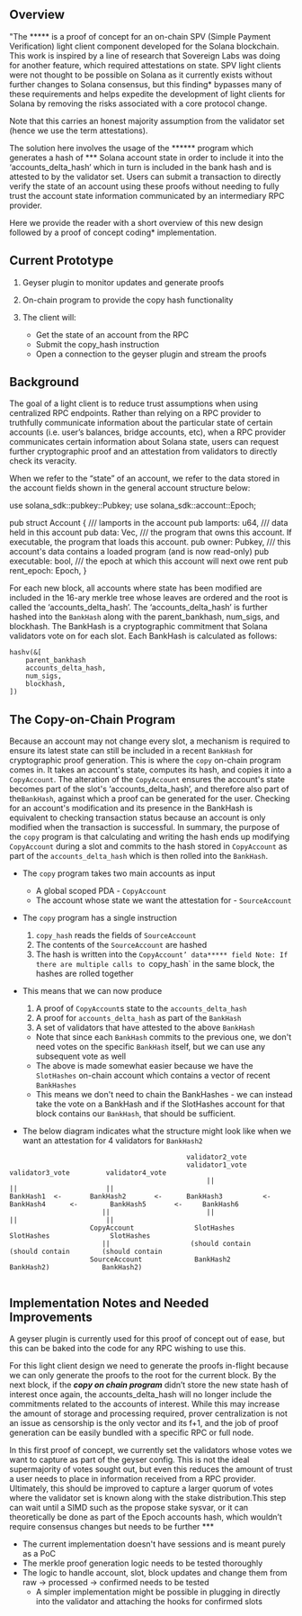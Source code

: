 ## Overview

"The ***** is a proof of concept for an on-chain SPV (Simple Payment Verification) light client component developed for the Solana blockchain. This work is inspired by a line of research that Sovereign Labs was doing for another feature, which required attestations on state. SPV light clients were not thought to be possible on Solana as it currently exists without further changes to Solana consensus, but this finding* bypasses many of these requirements and helps expedite the development of light clients for Solana by removing the risks associated with a core protocol change. 

Note that this carries an honest majority assumption from the validator set (hence we use the term attestations).

The solution here involves the usage of the ****** program which generates a hash of *** Solana account state in order to include it into the ‘accounts_delta_hash’ which in turn is included in the bank hash and is attested to by the validator set. Users can submit a transaction to directly verify the state of an account using these proofs without needing to fully trust the account state information communicated by an intermediary RPC provider. 

Here we provide the reader with a short overview of this new design followed by a proof of concept coding* implementation.


## Current Prototype

1. Geyser plugin to monitor updates and generate proofs

2. On-chain program to provide the copy hash functionality

3. The client will:
   * Get the state of an account from the RPC
   * Submit the copy_hash instruction
   * Open a connection to the geyser plugin and stream the proofs


## Background 

The goal of a light client is to reduce trust assumptions when using centralized RPC endpoints. Rather than relying on a RPC provider to truthfully communicate information about the particular state of certain accounts (i.e. user’s balances, bridge accounts, etc), when a RPC provider communicates certain information about Solana state, users can request further cryptographic proof and an attestation from validators to directly check its veracity.

When we refer to the “state” of an account, we refer to the data stored in the account fields shown in the general account structure below:

use solana_sdk::pubkey::Pubkey;
use solana_sdk::account::Epoch;

pub struct Account {
    /// lamports in the account
    pub lamports: u64,
    /// data held in this account
    pub data: Vec<u8>,
    /// the program that owns this account. If executable, the program that loads this account.
    pub owner: Pubkey,
    /// this account's data contains a loaded program (and is now read-only)
    pub executable: bool,
    /// the epoch at which this account will next owe rent
    pub rent_epoch: Epoch,
}

For each new block, all accounts where state has been modified are included in the 16-ary merkle tree whose leaves are ordered and the root is called the ‘accounts_delta_hash’. The  ‘accounts_delta_hash’ is further hashed into the `BankHash` along with the parent_bankhash, num_sigs, and blockhash. The BankHash is a cryptographic commitment that Solana validators vote on for each slot. Each BankHash is calculated as follows:
```
hashv(&[
    parent_bankhash
    accounts_delta_hash,
    num_sigs,
    blockhash,
])
```

## The Copy-on-Chain Program

Because an account may not change every slot, a mechanism is required to ensure its latest state can still be included in a recent `BankHash` for cryptographic proof generation. This is where the `copy` on-chain program comes in. It takes an account's state, computes its hash, and copies it into a `CopyAccount`. The alteration of the `CopyAccount` ensures the account's state becomes part of the slot's ‘accounts_delta_hash’, and therefore also part of the`BankHash`, against which a proof can be generated for the user. Checking for an account's modification and its presence in the BankHash is equivalent to checking transaction status because an account is only modified when the transaction is successful. In summary, the purpose of the `copy` program is that calculating and writing the hash ends up modifying `CopyAccount` during a slot and commits to the hash stored in `CopyAccount` as part of the `accounts_delta_hash` which is then rolled into the `BankHash`.

* The `copy` program takes two main accounts as input
  * A global scoped PDA - `CopyAccount`
  * The account whose state we want the attestation for - `SourceAccount`

* The `copy` program has a single instruction
  1) `copy_hash` reads the fields of `SourceAccount`
  2) The contents of the `SourceAccount` are hashed
  3)  The hash is written into the `CopyAccount’ data***** field
  Note: If there are multiple calls to `copy_hash` in the same block, the hashes are rolled together

* This means that we can now produce 
  1) A proof of `CopyAccount`s state to the `accounts_delta_hash`
  2) A proof for `accounts_delta_hash` as part of the `BankHash`
  3) A set of validators that have attested to the above `BankHash`
    * Note that since each `BankHash` commits to the previous one, we don't need votes on the specific `BankHash` itself, but we can use any subsequent vote as well
    * The above is made somewhat easier because we have the `SlotHashes` on-chain account which contains a vector of recent `BankHashes`
    * This means we don't need to chain the BankHashes - we can instead take the vote on a BankHash and if the SlotHashes account for that block contains our `BankHash`, that should be sufficient.

* The below diagram indicates what the structure might look like when we want an attestation for 4 validators for `BankHash2`
```
                                            validator2_vote              
                                            validator1_vote            validator3_vote         validator4_vote
                                                 ||                         ||                      ||
BankHash1  <-       BankHash2       <-      BankHash3          <-        BankHash4      <-        BankHash5       <-     BankHash6
                       ||                        ||                         ||                      ||
                    CopyAccount               SlotHashes                 SlotHashes               SlotHashes              
                       ||                    (should contain             (should contain        (should contain
                    SourceAccount             BankHash2                   BankHash2)             BankHash2)
                        
```

## Implementation Notes and Needed Improvements

A geyser plugin is currently used for this proof of concept out of ease, but this can be baked into the code for any RPC wishing to use this.

For this light client design we need to generate the proofs in-flight because we can only generate the proofs to the root for the current block. By the next block, if the ***copy on chain program*** didn’t store the new state hash of interest once again, the accounts_delta_hash will no longer include the commitments related to the accounts of interest. While this may increase the amount of storage and processing required, prover centralization is not an issue as censorship is the only vector and its f+1, and the job of proof generation can be easily bundled with a specific RPC or full node.

In this first proof of concept, we currently set the validators whose votes we want to capture as part of the geyser config. This is not the ideal supermajority of votes sought out, but even this reduces the amount of trust a user needs to place in information received from a RPC provider. Ultimately, this should be improved to capture a larger quorum of votes where the validator set is known along with the stake distribution.This step can wait until a SIMD such as the propose stake sysvar, or it can theoretically be done as part of the Epoch accounts hash, which wouldn’t require consensus changes but needs to be further ***

* The current implementation doesn't have sessions and is meant purely as a PoC
* The merkle proof generation logic needs to be tested thoroughly
* The logic to handle account, slot, block updates and change them from raw -> processed -> confirmed needs to be tested
  * A simpler implementation might be possible in plugging in directly into the validator and attaching the hooks for confirmed slots
